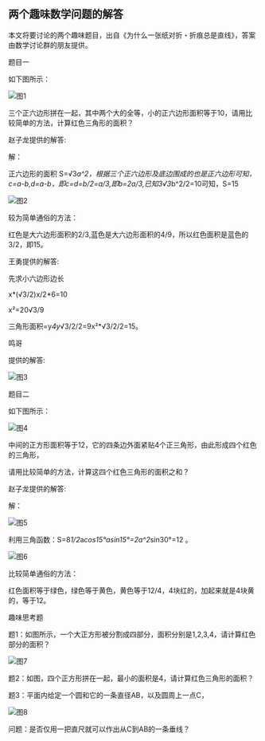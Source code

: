 ## 两个趣味数学问题的解答

本文将要讨论的两个趣味题目，出自《为什么一张纸对折・折痕总是直线》，答案由数学讨论群的朋友提供。

题目一

如下图所示：

![图1](/pics/p60-1.png)

三个正六边形拼在一起，其中两个大的全等，小的正六边形面积等于10，请用比较简单的方法，计算红色三角形的面积？

赵子龙提供的解答:

解：

正六边形的面积 S=√3*a^2，根据三个正六边形及底边围成的也是正六边形可知，c=a-b,d=a-b，即c=d=b/2=a/3,即b=2a/3,已知3√3*b^2/2=10可知，S=15

![图2](/pics/p60-2.png)

较为简单通俗的方法：

红色是大六边形面积的2/3,蓝色是大六边形面积的4/9，所以红色面积是蓝色的3/2，即15。

王勇提供的解答:

先求小六边形边长

x*(√3/2)x/2*6=10

x²=20√3/9

三角形面积=y*4y*√3/2/2=9x²*√3/2/2=15。

鸣哥

提供的解答:

![图3](/pics/p60-3.png)

题目二

如下图所示：

![图4](/pics/p60-4.png)

中间的正方形面积等于12，它的四条边外面紧贴4个正三角形，由此形成四个红色的三角形，

请用比较简单的方法，计算这四个红色三角形的面积之和？

赵子龙提供的解答:

解：

![图5](/pics/p60-5.png)

利用三角函数：S=8*1/2*a*cos15°*a*sin15°=2a^2*sin30°=12 。

![图6](/pics/p60-6.png)

比较简单通俗的方法：

红色面积等于绿色，绿色等于黄色，黄色等于12/4，4块红的，加起来就是4块黄的，等于12。

趣味思考题

题1：如图所示，一个大正方形被分割成四部分，面积分别是1,2,3,4，请计算红色部分的面积？

![图7](/pics/p60-7.png)

题2：如图，四个正方形拼在一起，最小的面积是4，请计算红色三角形的面积？

题3：平面内给定一个圆和它的一条直径AB，以及圆周上一点C，

![图8](/pics/p60-8.png)

问题：是否仅用一把直尺就可以作出从C到AB的一条垂线？



